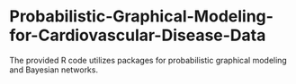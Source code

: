# Probabilistic-Graphical-Modeling-for-Cardiovascular-Disease-Data
The provided R code utilizes packages for probabilistic graphical modeling and Bayesian networks. 
